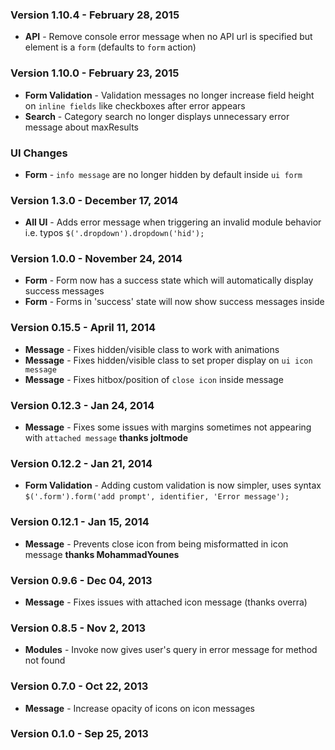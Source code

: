 ### Version 1.10.4 - February 28, 2015

- **API** - Remove console error message when no API url is specified but element is a `form` (defaults to `form` action)

### Version 1.10.0 - February 23, 2015

- **Form Validation** - Validation messages no longer increase field height on `inline fields` like checkboxes after error appears
- **Search** - Category search no longer displays unnecessary error message about maxResults

### UI Changes

- **Form** - `info message` are no longer hidden by default inside `ui form`

### Version 1.3.0 - December 17, 2014

- **All UI** - Adds error message when triggering an invalid module behavior i.e. typos ``$('.dropdown').dropdown('hid');``

### Version 1.0.0 - November 24, 2014

- **Form** - Form now has a success state which will automatically display success messages
- **Form** - Forms in 'success' state will now show success messages inside

### Version 0.15.5 - April 11, 2014

- **Message** - Fixes hidden/visible class to work with animations
- **Message** - Fixes hidden/visible class to set proper display on ``ui icon message``
- **Message** - Fixes hitbox/position of ``close icon`` inside message

### Version 0.12.3 - Jan 24, 2014

- **Message** - Fixes some issues with margins sometimes not appearing with ``attached message`` **thanks joltmode**

### Version 0.12.2 - Jan 21, 2014

- **Form Validation** - Adding custom validation is now simpler, uses syntax ``$('.form').form('add prompt', identifier, 'Error message');``

### Version 0.12.1 - Jan 15, 2014

- **Message** - Prevents close icon from being misformatted in icon message **thanks MohammadYounes**

### Version 0.9.6 - Dec 04, 2013

- **Message** - Fixes issues with attached icon message (thanks overra)

### Version 0.8.5 - Nov 2, 2013

- **Modules** - Invoke now gives user's query in error message for method not found

### Version 0.7.0 - Oct 22, 2013

- **Message** - Increase opacity of icons on icon messages

### Version 0.1.0 - Sep 25, 2013